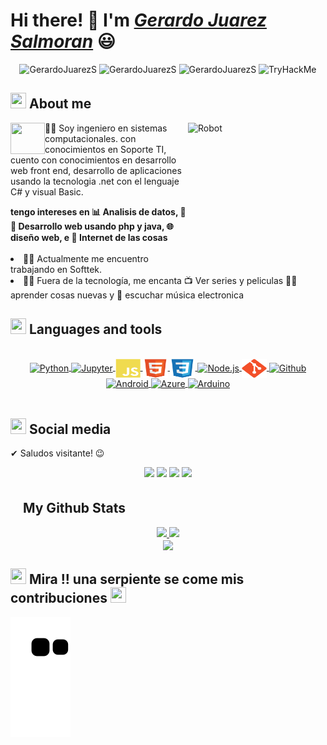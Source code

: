 <h1>Hi there! 👋 I'm  <a href="https://www.linkedin.com/in/gerardojuarezs/"><i>Gerardo Juarez Salmoran</i></a> 😃️</h1>

<div align="center">
  <p align="center" href="https://github.com/GerardoJuarezS"> 
    <img src="https://komarev.com/ghpvc/?username=gerardojuarezs&label=Profile%20views&color=0e75b6&style=flat&color=green" alt="GerardoJuarezS"/> 
    <img src="https://img.shields.io/github/followers/gerardojuarezs.svg?style=flat&logo=github&label=Follow&maxAge=2592000&color=orange" alt="GerardoJuarezS"/> 
    <img src="https://img.shields.io/twitter/follow/JuarezSalmoran?color=blue&label=Follow&logo=twitter&style=flat" alt="GerardoJuarezS"/>  
    <img src="https://tryhackme-badges.s3.amazonaws.com/gerardo.juarez.png" alt="TryHackMe">
  </p>
</div>




<div>
  <h2> <img src="https://media.tenor.com/5O65LxemnzkAAAAj/1336.gif" width=25px height=25px/> About me </h2>
  <img align="right" width=220px height=220px alt="Robot" src="https://c.tenor.com/E1Pzp4XyLvMAAAAi/technologist-technologists.gif"/>
  <img src="https://media4.giphy.com/media/LrMBxuVKqDHCOJ79fP/giphy.gif?cid=ecf05e47wjry0t76ho0lwpqqrmgxjbigsfbv95j8um8hsvhw&rid=giphy.gif&ct=s" width=55px height=50px align="left"/>
  <p> 👩‍🔧 Soy ingeniero en sistemas computacionales. con conocimientos en Soporte TI, cuento con conocimientos en desarrollo web front end, desarrollo de aplicaciones usando la tecnologia .net con el lenguaje C# y visual Basic. </p>
  <b> tengo intereses en 📊 Analisis de datos, 🧠🤖 Desarrollo web usando php y java, 🌐 diseño web, e 🦾 Internet de las cosas</b>
  <br>
  <br>
  <!--
  <ul>
    <li>🌱 Actualmente curso: </li>
    <ul>
      <li> Analisis de datos de google en cursera </li>
      <li> Soporte TI de google en cursera </li>
    </ul>
-->
    <li>🐱‍👤 Actualmente me encuentro trabajando en Softtek.</li>
    <li>🐱‍🏍 Fuera de la tecnología, me encanta 📺 Ver series y peliculas 🐱‍💻 aprender cosas nuevas y 🎵 escuchar música electronica  </li>
  </ul>
</div>
<!--
<p align="left"> <a href="https://github.com/ryo-ma/github-profile-trophy"><img src="https://github-profile-trophy.vercel.app/?username=gerardojuarezs" alt="GerardoJuarezS" /></a> </p>
-->
 
<h2><img src="https://c.tenor.com/9LLhY-WtfbcAAAAi/afas-software-afas.gif" width=25px height=25px/> Languages and tools </h2>
<div align="center" valign="top"><br>
  <a href="https://www.python.org/" target="_blank" rel="noreferrer">
    <img align="center" alt="Python" height="30" width="40" src="https://cdn.jsdelivr.net/gh/devicons/devicon/icons/python/python-original.svg">
  </a>
  <a href="https://jupyter.org/" target="_blank" rel="noreferrer">
    <img align="center" alt="Jupyter" width="40" height="30" src="https://cdn.jsdelivr.net/gh/devicons/devicon/icons/jupyter/jupyter-original-wordmark.svg" />
  </a>
 <!-- 
 <img align="center" alt="React" height="30" width="40" src="https://raw.githubusercontent.com/devicons/devicon/master/icons/react/react-original.svg">
  <img align="center" alt="Redux" height="30" width="40" src="https://raw.githubusercontent.com/devicons/devicon/master/icons/redux/redux-original.svg">
-->
  <a href="https://www.javascript.com/" target="_blank" rel="noreferrer">
    <img align="center" alt="JavaScript" height="30" width="40" src="https://raw.githubusercontent.com/devicons/devicon/master/icons/javascript/javascript-plain.svg">
  </a>
  <!-- <img align="center" alt="Js" height="30" width="40" src="https://raw.githubusercontent.com/devicons/devicon/master/icons/typescript/typescript-plain.svg"> -->
  <a href="https://www.w3.org/html/" target="_blank" rel="noreferrer">
    <img align="center" alt="HTML" height="30" width="40" src="https://raw.githubusercontent.com/devicons/devicon/master/icons/html5/html5-original.svg">
  </a>
  <a href="https://www.w3schools.com/css/" target="_blank" rel="noreferrer">
    <img align="center" alt="CSS" height="30" width="40" src="https://raw.githubusercontent.com/devicons/devicon/master/icons/css3/css3-original.svg">
  </a>
  <a href="https://nodejs.org" target="_blank" rel="noreferrer">
    <img align="center" alt="Node.js" height="30" width="40" src="https://cdn.worldvectorlogo.com/logos/nodejs-icon.svg">
  </a>
  <!--<img align="center" alt="Wa-Jest" height="30" width="40" src="https://cdn.jsdelivr.net/gh/devicons/devicon/icons/jest/jest-plain.svg"> -->
  <a href="https://git-scm.com/" target="_blank" rel="noreferrer">
    <img align="center" alt="Git" height="30" width="40" src="https://raw.githubusercontent.com/devicons/devicon/master/icons/git/git-original.svg">
  </a>
  <a href="https://github.com/" target="_blank" rel="noreferrer">
    <img align="center" alt="Github" height="35" width="35" src="https://cdn.iconscout.com/icon/free/png-512/github-153-675523.png">
  </a>
    <!--   <img align="center" alt="github" height="30" width="40" src="https://raw.githubusercontent.com/devicons/devicon/master/icons/github/github-original.svg"> 
  <img align="center" alt="linux" height="30" width="40" src="https://raw.githubusercontent.com/devicons/devicon/master/icons/linux/linux-original.svg"> -->
  <a href="https://developer.android.com" target="_blank" rel="noreferrer">
    <img align="center" alt="Android" width="40" height="30" src="https://cdn.jsdelivr.net/gh/devicons/devicon/icons/android/android-plain.svg" />
  </a>
  <!-- <img align="center" alt="arduino" width="40" height="30" src="https://cdn.worldvectorlogo.com/logos/arduino-1.svg"/> -->
  <a href="https://azure.microsoft.com/en-in/" target="_blank" rel="noreferrer">
    <img align="center" alt="Azure" width="40" height="30" src="https://cdn.jsdelivr.net/gh/devicons/devicon/icons/azure/azure-original.svg" />
  </a>
  <a href="https://www.arduino.cc/" target="_blank" rel="noreferrer">
    <img align="center" alt="Arduino" width="40" height="30" src="https://cdn.jsdelivr.net/gh/devicons/devicon/icons/arduino/arduino-original.svg" />
  </a>
</div><br>

<h2> <img src="https://c.tenor.com/s6c_dD6n6CYAAAAi/microsoft-microsoft-windows.gif" width=25px height=25px/> Social media </h2>
  
  <p>✔ Saludos visitante! 😉️
</div>

<div align="center">
  <a href="https://www.instagram.com/gjsalmoran/" target="_blank"><img src="https://img.shields.io/badge/-Instagram-%23E4405F?style=for-the-badge&logo=instagram&logoColor=white" target="_blank"></a>
  <a href="https://www.linkedin.com/in/gerardojuarezs/" target="_blank"><img src="https://img.shields.io/badge/-LinkedIn-%230077B5?style=for-the-badge&logo=linkedin&logoColor=white" target="_blank"></a> 
  <a href="mailto:gerardo_juarez@hotmail.com"><img src="https://img.shields.io/badge/-Gmail-%23333?style=for-the-badge&logo=gmail&logoColor=white&color=red" target="_blank"></a>
  <a href="https://twitter.com/JuarezSalmoran"><img src="https://img.shields.io/badge/-Twitter-%1DA1F2?style=for-the-badge&logo=twitter&logoColor=white&color=1DA1F2" target="_blank"></a>
</div>

<h2> <img src="https://c.tenor.com/hxHmbBGAThcAAAAi/question.gif" width=15px height=25px/> My Github Stats </h2>



<div align ="center">
  <a href="https://github.com/gerardojuarezs">
    <picture>
      <source media="(prefers-color-scheme: dark)" srcset="https://github-readme-stats.vercel.app/api?username=GerardoJuarezS&count_private=true&include_all_commits=true&show_icons=true&theme=dark&hide_border=false&show_owner=true">
      <img height="150em" src="https://github-readme-stats.vercel.app/api?username=GerardoJuarezS&count_private=true&include_all_commits=true&show_icons=true&theme=light&hide_border=false&show_owner=true">
    </picture>
    <picture>
      <source media="(prefers-color-scheme: dark)" srcset="https://github-readme-stats.vercel.app/api/top-langs/?username=GerardoJuarezS&theme=dark&hide_border=false&&layout=compact">
      <img height="150em" src="https://github-readme-stats.vercel.app/api/top-langs/?username=gerardojuarezs&theme=light&hide_border=false&&layout=compact">
    </picture>
  </a>
</div>

  <div align="center">
    <a href="https://github.com/gerardojuarezs">
      <picture>
        <source media="(prefers-color-scheme: dark)" srcset="https://github-readme-streak-stats.herokuapp.com/?user=gerardojuarezs&theme=dark">
        <img height="150em" align="center" src="https://github-readme-streak-stats.herokuapp.com/?user=gerardojuarezs&theme=light">
      </picture>
    </a>
  </div>

<h2><img src="https://c.tenor.com/kALaOTg9xiYAAAAi/cube-square.gif" width=25px height=25px/>  Mira !! una serpiente se come mis contribuciones <img src="https://c.tenor.com/AFB6UUnsEZIAAAAi/dm4uz3-foekoe.gif" width=25px height=25px/> </h2>

<div align="ce width=25px/> nter">
   <a href="https://github.com/gerardojuarezs">
     <img align="center" src="https://github.com/GerardoJuarezS/GerardoJuarezS/blob/output/github-contribution-grid-snake.svg" alt="gerardojuarezs" /></p></p>
 </div>
